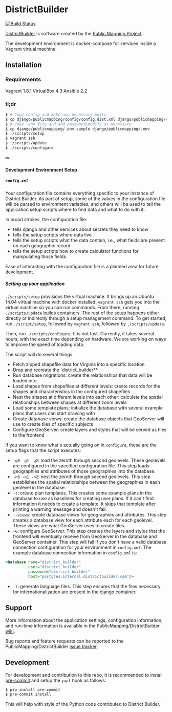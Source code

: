 DistrictBuilder
===============

[![Build Status](https://travis-ci.org/PublicMapping/DistrictBuilder.svg?branch=develop)](https://travis-ci.org/PublicMapping/DistrictBuilder)

[DistrictBuilder](http://www.districtbuilder.org/) is software created by the [Public Mapping Project](http://www.publicmapping.org/resources/software).

The development environment is docker-compose for services inside a Vagrant virtual machine.


Installation
------------

### Requirements ###

Vagrant 1.8.1
VirtualBox 4.3
Ansible 2.2

### tl;dr ###

```bash
$ # Copy config and make any necessary edits
$ cp django/publicmapping/config/config.dist.xml django/publicmapping/config/config.xml
$ # Copy .env file and add password/modify as necessary
$ cp django/publicmapping/.env.sample django/publicmapping/.env
$ ./scripts/setup
$ vagrant ssh
$ ./scripts/update
$ ./scripts/configure
```

:zzz:

#### Development Environment Setup ####

##### `config.xml` #####

Your configuration file contains everything specific to your instance of District Builder. As part
of setup, some of the values in the configuration file will be parsed to environment variables, and
others will be used to tell the application setup scripts where to find data and what to do with it.

In broad strokes, the configuration file:

- tells django and other services about secrets they need to know
- tells the setup scripts where data live
- tells the setup scripts what the data contain, i.e., what fields are present on each geographic
  record
- tells the setup scripts how to create calculator functions for manipulating those fields

Ease of interacting with the configuration file is a planned area for future development.

##### Setting up your application #####

`./scripts/setup` provisions the virtual machine. It brings up an Ubuntu 14.04 virtual machine
with docker installed. `vagrant ssh` gets you into the virtual machine so you can run commands.
From there, running `./scripts/update` builds containers. The rest of the setup happens either
directly or indirectly through a setup management command. To get started, run
`./script/setup`, followed by `vagrant ssh`, followed by `./scripts/update`.
 
Then, run `./scripts/configure`. It is not fast. Currently, it takes several hours, with the exact
time depending on hardware. We are working on ways to improve the speed of loading data.

The script will do several things

- Fetch zipped shapefile data for Virginia into a specific location
- Drop and recreate the `district_builder**
- Run database migrations: create the relationships that data will be loaded into
- Load shapes from shapefiles at different levels: create records for the shapes and characteristics
  in the configured shapefiles
- Nest the shapes at different levels into each other: calculate the spatial relationships between
  shapes at different zoom levels
- Load some template plans: initialize the database with several example plans that users can start
  drawing with
- Create database views: create the database objects that GeoServer will use to
  create tiles of specific subjects
- Configure GeoServer: create layers and styles that will be served as tiles to the frontend

If you want to know what's actually going on in `configure`, these are the setup flags
that the script executes:

- `-g0 -g1 -g2`: load the zeroth through second geolevels. These geolevels are configured in the
  specified configuration file. This step loads geographies and attributes of those geographies
  into the database.
- `-n0 -n1 -n2`: nest the zeroth through second geolevels. This step establishes the spatial
  relationships between the geographies in each geolevel in the database.
- `-t`: create plan templates. This creates some example plans in the database to use as baselines
  for creating user plans. If it can't find information it needs to create a template, it skips that
  template after printing a warning message and doesn't fail.
- `--views`: create database views for geographies and attributes. This step creates a database view
  for each attribute each for each geolevel. These views are what GeoServer uses to create tiles.
- `-G`: configure GeoServer. This step creates the layers and styles that the frontend will
  eventually receive from GeoServer in the database and GeoServer container. This step will fail
  if you don't have a valid database connection configuration for your environment in `config.xml`.
  The example database connection information in `config.xml` is:

```xml
<Database name="district_builder"
          user="district_builder"
          password="district_builder"
          host="postgres.internal.districtbuilder.com"/>
```

- `-l`: generate language files. This step ensures that the files necessary for internationalization
  are present in the django container.

Support
-------

More information about the application settings, configuration information, and run-time information is available in the PublicMapping/DistrictBuilder [wiki](https://github.com/PublicMapping/DistrictBuilder/wiki).

Bug reports and feature requests can be reported to the PublicMapping/DistrictBuilder [issue tracker](https://github.com/PublicMapping/DistrictBuilder/issues).

Development
-----------

For development and contribution to this repo, it is recommended to install [pre-commit](https://pre-commit.com/) and setup the `yapf` hook as follows:

```bash
$ pip install pre-commit
$ pre-commit install
```

This will help with style of the Python code contributed to District Builder.
